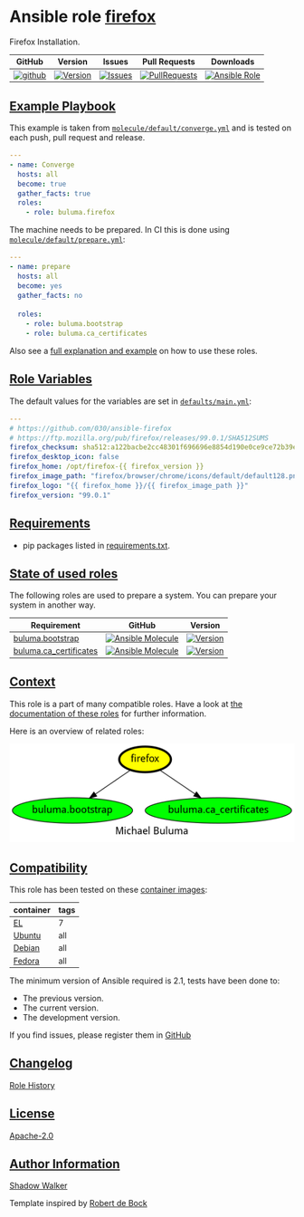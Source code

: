 # Ansible role [firefox](https://galaxy.ansible.com/ui/standalone/roles/buluma/firefox/documentation)

Firefox Installation.

|GitHub|Version|Issues|Pull Requests|Downloads|
|------|-------|------|-------------|---------|
|[![github](https://github.com/buluma/ansible-role-firefox/actions/workflows/molecule.yml/badge.svg)](https://github.com/buluma/ansible-role-firefox/actions/workflows/molecule.yml)|[![Version](https://img.shields.io/github/release/buluma/ansible-role-firefox.svg)](https://github.com/buluma/ansible-role-firefox/releases/)|[![Issues](https://img.shields.io/github/issues/buluma/ansible-role-firefox.svg)](https://github.com/buluma/ansible-role-firefox/issues/)|[![PullRequests](https://img.shields.io/github/issues-pr-closed-raw/buluma/ansible-role-firefox.svg)](https://github.com/buluma/ansible-role-firefox/pulls/)|[![Ansible Role](https://img.shields.io/ansible/role/d/buluma/firefox)](https://galaxy.ansible.com/ui/standalone/roles/buluma/firefox/documentation)|

## [Example Playbook](#example-playbook)

This example is taken from [`molecule/default/converge.yml`](https://github.com/buluma/ansible-role-firefox/blob/master/molecule/default/converge.yml) and is tested on each push, pull request and release.

```yaml
---
- name: Converge
  hosts: all
  become: true
  gather_facts: true
  roles:
    - role: buluma.firefox
```

The machine needs to be prepared. In CI this is done using [`molecule/default/prepare.yml`](https://github.com/buluma/ansible-role-firefox/blob/master/molecule/default/prepare.yml):

```yaml
---
- name: prepare
  hosts: all
  become: yes
  gather_facts: no

  roles:
    - role: buluma.bootstrap
    - role: buluma.ca_certificates
```

Also see a [full explanation and example](https://buluma.github.io/how-to-use-these-roles.html) on how to use these roles.

## [Role Variables](#role-variables)

The default values for the variables are set in [`defaults/main.yml`](https://github.com/buluma/ansible-role-firefox/blob/master/defaults/main.yml):

```yaml
---
# https://github.com/030/ansible-firefox
# https://ftp.mozilla.org/pub/firefox/releases/99.0.1/SHA512SUMS
firefox_checksum: sha512:a122bacbe2cc48301f696696e8854d190e0ce9ce72b39e9df90846214c536730a7190a858295f56e836b263bdc2e4e3041cb3bfad8d7cf483c50478c634c14f5  # yamllint disable-line rule:line-length
firefox_desktop_icon: false
firefox_home: /opt/firefox-{{ firefox_version }}
firefox_image_path: "firefox/browser/chrome/icons/default/default128.png"
firefox_logo: "{{ firefox_home }}/{{ firefox_image_path }}"
firefox_version: "99.0.1"
```

## [Requirements](#requirements)

- pip packages listed in [requirements.txt](https://github.com/buluma/ansible-role-firefox/blob/master/requirements.txt).

## [State of used roles](#state-of-used-roles)

The following roles are used to prepare a system. You can prepare your system in another way.

| Requirement | GitHub | Version |
|-------------|--------|--------|
|[buluma.bootstrap](https://galaxy.ansible.com/buluma/bootstrap)|[![Ansible Molecule](https://github.com/buluma/ansible-role-bootstrap/actions/workflows/molecule.yml/badge.svg)](https://github.com/buluma/ansible-role-bootstrap/actions/workflows/molecule.yml)|[![Version](https://img.shields.io/github/release/buluma/ansible-role-bootstrap.svg)](https://github.com/shadowwalker/ansible-role-bootstrap)|
|[buluma.ca_certificates](https://galaxy.ansible.com/buluma/ca_certificates)|[![Ansible Molecule](https://github.com/buluma/ansible-role-ca_certificates/actions/workflows/molecule.yml/badge.svg)](https://github.com/buluma/ansible-role-ca_certificates/actions/workflows/molecule.yml)|[![Version](https://img.shields.io/github/release/buluma/ansible-role-ca_certificates.svg)](https://github.com/shadowwalker/ansible-role-ca_certificates)|

## [Context](#context)

This role is a part of many compatible roles. Have a look at [the documentation of these roles](https://buluma.github.io/) for further information.

Here is an overview of related roles:

![dependencies](https://raw.githubusercontent.com/buluma/ansible-role-firefox/png/requirements.png "Dependencies")

## [Compatibility](#compatibility)

This role has been tested on these [container images](https://hub.docker.com/u/buluma):

|container|tags|
|---------|----|
|[EL](https://hub.docker.com/repository/docker/buluma/enterpriselinux/general)|7|
|[Ubuntu](https://hub.docker.com/repository/docker/buluma/ubuntu/general)|all|
|[Debian](https://hub.docker.com/repository/docker/buluma/debian/general)|all|
|[Fedora](https://hub.docker.com/repository/docker/buluma/fedora/general)|all|

The minimum version of Ansible required is 2.1, tests have been done to:

- The previous version.
- The current version.
- The development version.

If you find issues, please register them in [GitHub](https://github.com/buluma/ansible-role-firefox/issues)

## [Changelog](#changelog)

[Role History](https://github.com/buluma/ansible-role-firefox/blob/master/CHANGELOG.md)

## [License](#license)

[Apache-2.0](https://github.com/buluma/ansible-role-firefox/blob/master/LICENSE)

## [Author Information](#author-information)

[Shadow Walker](https://buluma.github.io/)


Template inspired by [Robert de Bock](https://github.com/robertdebock)
